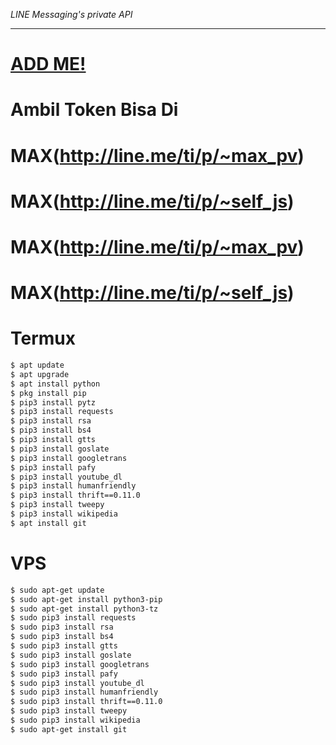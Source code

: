 *LINE Messaging's private API*

----
# [ADD ME!](http://line.me/ti/p/~max_pv)
# Ambil Token Bisa Di
# MAX(http://line.me/ti/p/~max_pv)
# MAX(http://line.me/ti/p/~self_js)
# MAX(http://line.me/ti/p/~max_pv)
# MAX(http://line.me/ti/p/~self_js)

# Termux

```sh
$ apt update
$ apt upgrade
$ apt install python
$ pkg install pip
$ pip3 install pytz
$ pip3 install requests
$ pip3 install rsa
$ pip3 install bs4
$ pip3 install gtts 
$ pip3 install goslate
$ pip3 install googletrans
$ pip3 install pafy
$ pip3 install youtube_dl
$ pip3 install humanfriendly
$ pip3 install thrift==0.11.0
$ pip3 install tweepy
$ pip3 install wikipedia
$ apt install git
```

# VPS

```sh
$ sudo apt-get update
$ sudo apt-get install python3-pip
$ sudo apt-get install python3-tz
$ sudo pip3 install requests
$ sudo pip3 install rsa 
$ sudo pip3 install bs4 
$ sudo pip3 install gtts 
$ sudo pip3 install goslate
$ sudo pip3 install googletrans 
$ sudo pip3 install pafy 
$ sudo pip3 install youtube_dl 
$ sudo pip3 install humanfriendly
$ sudo pip3 install thrift==0.11.0
$ sudo pip3 install tweepy
$ sudo pip3 install wikipedia
$ sudo apt-get install git
```

